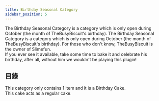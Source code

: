 ```yaml
---
title: Birthday Seasonal Category
sidebar_position: 5
---
```


The Birthday Seasonal Category is a category which is only open during October (the month of TheBusyBiscuit's birthday). The Birthday Seasonal Category is a category which is only open during October (the month of TheBusyBiscuit's birthday). For those who don't know, TheBusyBiscuit is the owner of Slimefun.  
If you ever see it available, take some time to bake it and celebrate his birthday, after all, without him we wouldn't be playing this plugin!

## 目錄

This category only contains 1 item and it is a Birthday Cake.  
This cake acts as a regular cake.
